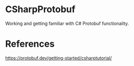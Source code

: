 # CSharpProtobuf
Working and getting familiar with C# Protobuf functionality.

# References
https://protobuf.dev/getting-started/csharptutorial/